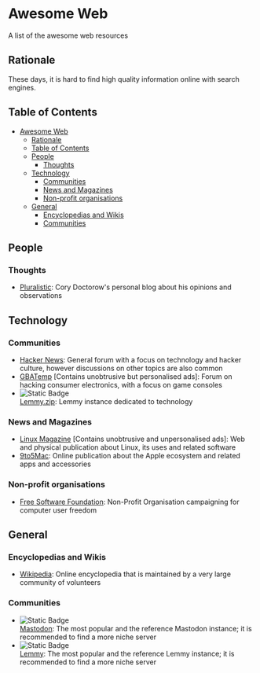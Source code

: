 # Awesome Web

A list of the awesome web resources

## Rationale

These days, it is hard to find high quality information online with search engines.

## Table of Contents

- [Awesome Web](#awesome-web)
  - [Rationale](#rationale)
  - [Table of Contents](#table-of-contents)
  - [People](#people)
    - [Thoughts](#thoughts)
  - [Technology](#technology)
    - [Communities](#communities)
    - [News and Magazines](#news-and-magazines)
    - [Non-profit organisations](#non-profit-organisations)
  - [General](#general)
    - [Encyclopedias and Wikis](#encyclopedias-and-wikis)
    - [Communities](#communities-1)

## People

### Thoughts

- [Pluralistic](http://pluralistic.net):
  Cory Doctorow's personal blog about his opinions and observations

## Technology

### Communities

- [Hacker News](http://news.ycombinator.com/news):
  General forum with a focus on technology and hacker culture, however discussions on other topics are also common
- [GBATemp](http://gbatemp.net)
  \[Contains unobtrusive but personalised ads\]:
  Forum on hacking consumer electronics, with a focus on game consoles
- ![Static Badge](https://img.shields.io/badge/Fediverse-Lemmy-green?style=flat&logo=lemmy&logoColor=white)\
  [Lemmy.zip](http://lemmy.zip):
  Lemmy instance dedicated to technology

### News and Magazines

- [Linux Magazine](http://www.linux-magazine.com)
  \[Contains unobtrusive and unpersonalised ads\]:
  Web and physical publication about Linux, its uses and related software
- [9to5Mac](http://9to5mac.com):
  Online publication about the Apple ecosystem and related apps and accessories

### Non-profit organisations

- [Free Software Foundation](http://www.fsf.org):
  Non-Profit Organisation campaigning for computer user freedom

## General

### Encyclopedias and Wikis

- [Wikipedia](http://wikipedia.org):
  Online encyclopedia that is maintained by a very large community of volunteers

### Communities

- ![Static Badge](https://img.shields.io/badge/Fediverse-Mastodon-blue?style=flat&logo=mastodon&logoColor=white)\
  [Mastodon](http://mastodon.social):
  The most popular and the reference Mastodon instance; it is recommended to find a more niche server
- ![Static Badge](https://img.shields.io/badge/Fediverse-Lemmy-green?style=flat&logo=lemmy&logoColor=white)\
  [Lemmy](http://lemmy.ml):
  The most popular and the reference Lemmy instance; it is recommended to find a more niche server